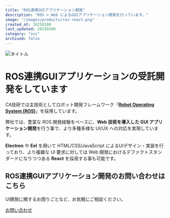 ```yaml
---
title: "ROS連携GUIアプリケーション開発"
description: "ROS × Web によるGUIアプリケーション開発を行っています。"
image: "/images/products/ros-react.png"
created_at: 20250109
last_updated: 20250109
category: "oss"
archived: false
---
```


![タイトル](/images/products/ros-react.png)

# ROS連携GUIアプリケーションの受託開発をしています

CA技研では主技術としてロボット開発フレームワーク「**[Robot Operating System (ROS)](https://www.ros.org/)**」を採用しています。

弊社では、豊富な ROS 開発経験をベースに、**Web 技術を導入した GUI アプリケーション開発**を行う事で、より多種多様な UI/UX への対応を実現しています。

**Electron** や **Eel** を用いて HTML/CSS/JavaScript によるUIデザイン・実装を行っており、より複雑な UI 要求に対しては Web 開発におけるデファクトスタンダードになりつつある **React** を採用する事も可能です。

## ROS連携GUIアプリケーション開発のお問い合わせはこちら

UI開発に関するお困りごとなど、お気軽にご相談ください。

[お問い合わせ](https://ca-giken.com/contactus)